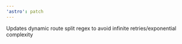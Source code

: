 ```yaml
---
'astro': patch
---
```


Updates dynamic route split regex to avoid infinite retries/exponential complexity
